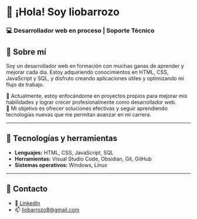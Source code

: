 # 👋 ¡Hola! Soy liobarrozo  
### 💻 Desarrollador web en proceso | Soporte Técnico

## 📌 Sobre mí  
Soy un desarrollador web en formación con muchas ganas de aprender y mejorar cada día. Estoy adquiriendo conocimientos en HTML, CSS, JavaScript y SQL, y disfruto creando aplicaciones útiles y optimizando mi flujo de trabajo.  

🚀 Actualmente, estoy enfocándome en proyectos propios para mejorar mis habilidades y lograr crecer profesionalmente como desarrollador web.  
🎯 Mi objetivo es ofrecer soluciones efectivas y seguir aprendiendo tecnologías nuevas que me permitan avanzar en mi carrera.  

---

## 🔨 Tecnologías y herramientas  
- **Lenguajes:** HTML, CSS, JavaScript, SQL  
- **Herramientas:** Visual Studio Code, Obsidian, Git, GitHub  
- **Sistemas operativos:** Windows, Linux  

---

## 🌱 Contacto  
- 💼 [LinkedIn](https://www.linkedin.com/in/alejo-leonel-barrozo-56b05527a/)  
- 📫 liobarrozo8@gmail.com 


<!--
**liobarrozo/liobarrozo** is a ✨ _special_ ✨ repository because its `README.md` (this file) appears on your GitHub profile.

Here are some ideas to get you started:

- 🔭 I’m currently working on ...
- 🌱 I’m currently learning ...
- 👯 I’m looking to collaborate on ...
- 🤔 I’m looking for help with ...
- 💬 Ask me about ...
- 📫 How to reach me: ...
- 😄 Pronouns: ...
- ⚡ Fun fact: ...
-->
